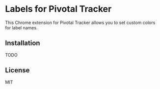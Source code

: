 # Labels for Pivotal Tracker

This Chrome extension for Pivotal Tracker allows you to set custom colors for
label names.

## Installation

TODO

## License

MIT
